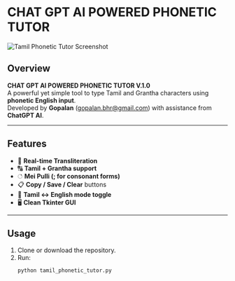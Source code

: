 # CHAT GPT AI POWERED PHONETIC TUTOR

![Tamil Phonetic Tutor Screenshot](screenshots/demo.png)

## Overview
**CHAT GPT AI POWERED PHONETIC TUTOR V.1.0**  
A powerful yet simple tool to type Tamil and Grantha characters using **phonetic English input**.  
Developed by **Gopalan** (gopalan.bhr@gmail.com) with assistance from **ChatGPT AI**.

---

## Features
- 🎯 **Real-time Transliteration**
- 🔠 **Tamil + Grantha support**
- ◌் **Mei Pulli (; for consonant forms)**
- 📋 **Copy / Save / Clear** buttons
- 🔄 **Tamil ↔ English mode toggle**
- 🖥️ **Clean Tkinter GUI**

---

## Usage
1. Clone or download the repository.
2. Run:
   ```bash
   python tamil_phonetic_tutor.py
